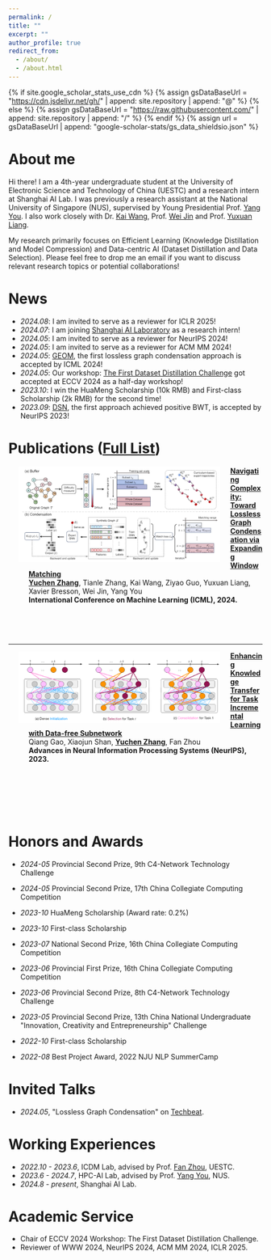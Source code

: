 ```yaml
---
permalink: /
title: ""
excerpt: ""
author_profile: true
redirect_from: 
  - /about/
  - /about.html
---
```


{% if site.google_scholar_stats_use_cdn %}
{% assign gsDataBaseUrl = "https://cdn.jsdelivr.net/gh/" | append: site.repository | append: "@" %}
{% else %}
{% assign gsDataBaseUrl = "https://raw.githubusercontent.com/" | append: site.repository | append: "/" %}
{% endif %}
{% assign url = gsDataBaseUrl | append: "google-scholar-stats/gs_data_shieldsio.json" %}

<span class='anchor' id='about-me'></span>

# About me

Hi there! I am a 4th-year undergraduate student at the University of Electronic Science and Technology of China (UESTC) and a research intern at Shanghai AI Lab. I was previously a research assistant at the National University of Singapore (NUS), supervised by Young Presidential Prof. [Yang You](https://www.comp.nus.edu.sg/~youy/). I also work closely with Dr. [Kai Wang](https://kaiwang960112.github.io/), Prof. [Wei Jin](https://www.cs.emory.edu/~wjin30/) and Prof. [Yuxuan Liang](https://yuxuanliang.com/).

My research primarily focuses on Efficient Learning (Knowledge Distillation and Model Compression) and Data-centric AI (Dataset Distillation and Data Selection). 
Please feel free to drop me an email if you want to discuss relevant research topics or potential collaborations!


# News
- *2024.08*: I am invited to serve as a reviewer for ICLR 2025!
- *2024.07*: I am joining [Shanghai AI Laboratory](https://www.shlab.org.cn/) as a research intern!
- *2024.05*: I am invited to serve as a reviewer for NeurIPS 2024!
- *2024.05*: I am invited to serve as a reviewer for ACM MM 2024!
- *2024.05*: [GEOM](https://arxiv.org/abs/2402.05011), the first lossless graph condensation approach is accepted by ICML 2024!
- *2024.05*: Our workshop: [The First Dataset Distillation Challenge](https://dd-challenge-main.vercel.app/) got accepted at ECCV 2024 as a half-day workshop!
- *2023.10*: I win the HuaMeng Scholarship (10k RMB) and First-class Scholarship (2k RMB) for the second time!
- *2023.09*: [DSN](https://proceedings.neurips.cc/paper_files/paper/2023/file/d7b3cef7c31b94a4a533db83d01a8882-Paper-Conference.pdf), the first approach achieved positive BWT, is accepted by NeurIPS 2023!


# Publications ([Full List](https://scholar.google.com/citations?user=Y2oqeP0AAAAJ&hl=zh-CN))

<dl>
  <dt><img align="left" width="400"
hspace="20" wspace="10" src="../images/GEOM.png">
</dt>
  <dd><a href="https://arxiv.org/abs/2402.05011">
    <strong>Navigating Complexity: Toward Lossless Graph Condensation via Expanding Window Matching
</strong></a></dd>
<dd><strong><u>Yuchen Zhang</u></strong>, Tianle Zhang, Kai Wang, Ziyao Guo, Yuxuan Liang, Xavier Bresson, Wei Jin, Yang You</dd>
    <dd><strong>International Conference on Machine Learning (ICML), 2024.</strong></dd>
</dl>
<br/>
<br/>
<br/>

---

<dl>
  <dt><img align="left" width="400"
hspace="20" wspace="10" src="../images/DSN.png">
</dt>
  <dd><a href="https://proceedings.neurips.cc/paper_files/paper/2023/file/d7b3cef7c31b94a4a533db83d01a8882-Paper-Conference.pdf">
    <strong>Enhancing Knowledge Transfer for Task Incremental Learning with Data-free Subnetwork
</strong></a></dd>
<dd>Qiang Gao, Xiaojun Shan, <strong><u>Yuchen Zhang</u></strong>, Fan Zhou</dd>
    <dd><strong> Advances in Neural Information Processing Systems (NeurIPS), 2023. </strong></dd>
</dl>


    
<br/>
<br/>
<br/>
<br/>
<br/>


# Honors and Awards

- *2024-05* Provincial Second Prize, 9th C4-Network Technology Challenge

- *2024-05* Provincial Second Prize, 17th China	Collegiate Computing Competition

- *2023-10* HuaMeng	Scholarship (Award rate: 0.2%) 

- *2023-10* First-class Scholarship

- *2023-07* National Second Prize, 16th China	Collegiate Computing Competition

- *2023-06* Provincial First Prize, 16th China Collegiate Computing Competition

- *2023-06* Provincial Second Prize, 8th C4-Network Technology Challenge

- *2023-05* Provincial Second Prize, 13th China National Undergraduate "Innovation, Creativity and Entrepreneurship" Challenge

- *2022-10* First-class Scholarship 

- *2022-08* Best Project Award, 2022 NJU NLP SummerCamp


# Invited Talks
- *2024.05*, "Lossless Graph Condensation" on [Techbeat](https://www.techbeat.net/talk-info?id=873).

# Working Experiences
- *2022.10 - 2023.6*, ICDM Lab, advised by Prof. [Fan Zhou](https://scholar.google.com/citations?user=Ihj2Rw8AAAAJ&hl=zh-CN), UESTC.
- *2023.6 - 2024.7*, HPC-AI Lab, advised by Prof. [Yang You](https://www.comp.nus.edu.sg/~youy/), NUS.
- *2024.8 - present*, Shanghai AI Lab.
  
# Academic Service
- Chair of ECCV 2024 Workshop: The First Dataset Distillation Challenge.
- Reviewer of WWW 2024, NeurIPS 2024, ACM MM 2024, ICLR 2025.

